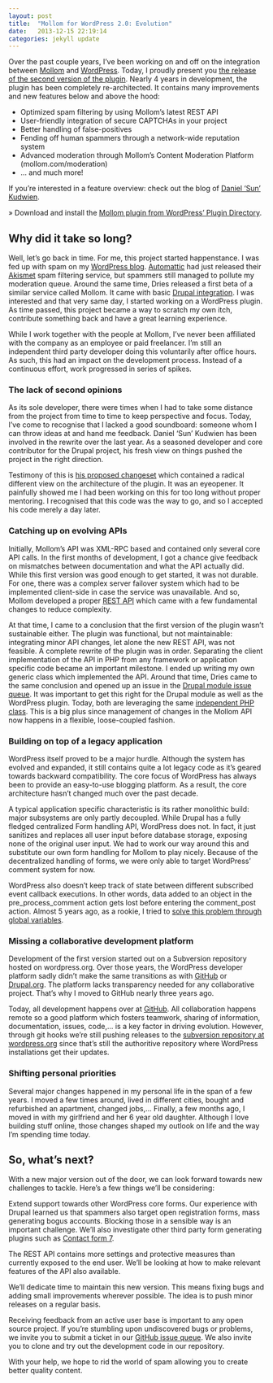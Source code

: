 ```yaml
---
layout: post
title:  "Mollom for WordPress 2.0: Evolution"
date:   2013-12-15 22:19:14
categories: jekyll update
---
```

Over the past couple years, I’ve been working on and off on the integration between [Mollom](http://www.mollom.com) and [WordPress](http://wordpress.org). Today, I proudly present you [the release of the second version of the plugin](http://wordpress.org/plugins/mollom). Nearly 4 years in development, the plugin has been completely re-architected. It contains many improvements and new features below and above the hood:

*   Optimized spam filtering by using Mollom’s latest REST API
*   User-friendly integration of secure CAPTCHAs in your project
*   Better handling of false-positives
*   Fending off human spammers through a network-wide reputation system
*   Advanced moderation through Mollom’s Content Moderation Platform (mollom.com/moderation)
*   … and much more!

If you’re interested in a feature overview: check out the blog of [Daniel ‘Sun’ Kudwien](http://daniel.kudwien.net/2013/07/stop-blog-spam-on-wordpress/).

» Download and install the [Mollom plugin from WordPress’ Plugin Directory](http://wordpress.org/plugins/mollom).

## Why did it take so long?

Well, let’s go back in time. For me, this project started happenstance. I was fed up with spam on my [WordPress blog](http://www.netsensei.be). [Automattic](http://automattic.com) had just released their [Akismet](http://akismet.com) spam filtering service, but spammers still managed to pollute my moderation queue. Around the same time, Dries released a first beta of a similar service called Mollom. It came with basic [Drupal integration](http://drupal.org/project/mollom). I was interested and that very same day, I started working on a WordPress plugin. As time passed, this project became a way to scratch my own itch, contribute something back and have a great learning experience.

While I work together with the people at Mollom, I’ve never been affiliated with the company as an employee or paid freelancer. I’m still an independent third party developer doing this voluntarily after office hours. As such, this had an impact on the development process. Instead of a continuous effort, work progressed in series of spikes.

### The lack of second opinions

As its sole developer, there were times when I had to take some distance from the project from time to time to keep perspective and focus. Today, I’ve come to recognise that I lacked a good soundboard: someone whom I can throw ideas at and hand me feedback. Daniel ‘Sun’ Kudwien has been involved in the rewrite over the last year. As a seasoned developer and core contributor for the Drupal project, his fresh view on things pushed the project in the right direction.

Testimony of this is [his proposed changeset](https://github.com/Mollom/wordpress-mollom/pull/25) which contained a radical different view on the architecture of the plugin. It was an eyeopener. It painfully showed me I had been working on this for too long without proper mentoring. I recognised that this code was the way to go, and so I accepted his code merely a day later.

### Catching up on evolving APIs

Initially, Mollom’s API was XML-RPC based and contained only several core API calls. In the first months of development, I got a chance give feedback on mismatches between documentation and what the API actually did. While this first version was good enough to get started, it was not durable. For one, there was a complex server failover system which had to be implemented client-side in case the service was unavailable. And so, Mollom developed a proper [REST API](mollom.com/api) which came with a few fundamental changes to reduce complexity.

At that time, I came to a conclusion that the first version of the plugin wasn’t sustainable either. The plugin was functional, but not maintainable: integrating minor API changes, let alone the new REST API, was not feasible. A complete rewrite of the plugin was in order. Separating the client implementation of the API in PHP from any framework or application specific code became an important milestone. I ended up writing my own generic class which implemented the API. Around that time, Dries came to the same conclusion and opened up an issue in the [Drupal module issue queue](https://drupal.org/node/446994). It was important to get this right for the Drupal module as well as the WordPress plugin. Today, both are leveraging the same [independent PHP class](https://github.com/Mollom/MollomPHP). This is a big plus since management of changes in the Mollom API now happens in a flexible, loose-coupled fashion.

### Building on top of a legacy application

WordPress itself proved to be a major hurdle. Although the system has evolved and expanded, it still contains quite a lot legacy code as it’s geared towards backward compatibility. The core focus of WordPress has always been to provide an easy-to-use blogging platform. As a result, the core architecture hasn’t changed much over the past decade.

A typical application specific characteristic is its rather monolithic build: major subsystems are only partly decoupled. While Drupal has a fully fledged centralized Form handling API, WordPress does not. In fact, it just sanitizes and replaces all user input before database storage, exposing none of the original user input. We had to work our way around this and substitute our own form handling for Mollom to play nicely. Because of the decentralized handling of forms, we were only able to target WordPress’ comment system for now.

WordPress also doesn’t keep track of state between different subscribed event callback executions. In other words, data added to an object in the pre_process_comment action gets lost before entering the comment_post action. Almost 5 years ago, as a rookie, I tried to [solve this problem through global variables](http://wordpress.org/support/topic/issue-with-global-variables).

### Missing a collaborative development platform

Development of the first version started out on a Subversion repository hosted on wordpress.org. Over those years, the WordPress developer platform sadly didn’t make the same transitions as with [GitHub](http://github.org) or [Drupal.org](http://drupal.org). The platform lacks transparency needed for any collaborative project. That’s why I moved to GitHub nearly three years ago.

Today, all development happens over at [GitHub](https://github.com/Mollom/wordpress-mollom). All collaboration happens remote so a good platform which fosters teamwork, sharing of information, documentation, issues, code,... is a key factor in driving evolution. However, through git hooks we’re still pushing releases to the [subversion repository at wordpress.org](http://wordpress.org/plugins/mollom) since that’s still the authoritive repository where WordPress installations get their updates.

### Shifting personal priorities

Several major changes happened in my personal life in the span of a few years. I moved a few times around, lived in different cities, bought and refurbished an apartment, changed jobs,... Finally, a few months ago, I moved in with my girlfriend and her 6 year old daughter. Although I love building stuff online, those changes shaped my outlook on life and the way I’m spending time today.

## So, what’s next?

With a new major version out of the door, we can look forward towards new challenges to tackle.  Here’s a few things we’ll be considering:

Extend support towards other WordPress core forms. Our experience with Drupal learned us that spammers also target open registration forms, mass generating bogus accounts. Blocking those in a sensible way is an important challenge. We’ll also investigate other third party form generating plugins such as [Contact form 7](http://wordpress.org/plugins/contact-form-7/).

The REST API contains more settings and protective measures than currently exposed to the end user. We’ll be looking at how to make relevant features of the API also available.

We’ll dedicate time to maintain this new version. This means fixing bugs and adding small improvements wherever possible. The idea is to push minor releases on a regular basis.

Receiving feedback from an active user base is important to any open source project. If you’re stumbling upon undiscovered bugs or problems, we invite you to submit a ticket in our [GitHub issue queue](”https://github.com/Mollom/wordpress-mollom/issues?state=open”). We also invite you to clone and try out the development code in our repository.

With your help, we hope to rid the world of spam allowing you to create better quality content.

